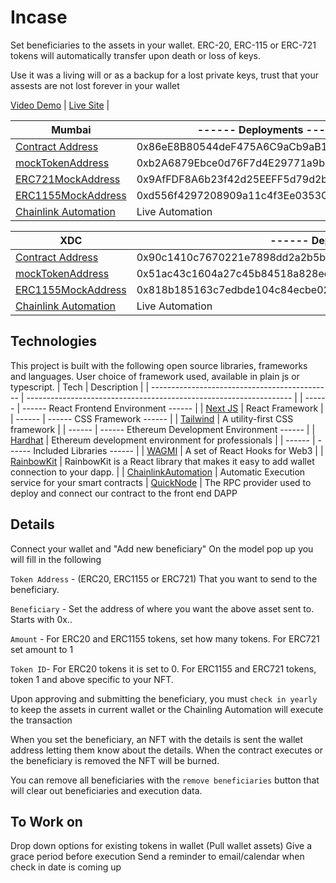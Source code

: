 # Incase

Set beneficiaries to the assets in your wallet.  ERC-20, ERC-115 or ERC-721 tokens will automatically transfer upon death or loss of keys.

Use it was a living will or as a backup for a lost private keys, trust that your assests are not lost forever in your wallet

 [Video Demo](https://www.youtube.com/watch?v=1hfuYu83-3g) | 
 [Live Site](https://expir3.vercel.app/) | 

 | Mumbai | ------ Deployments ------ |
 | --------------------------------------------- | ------------------------------------------------------------------ |
 | [Contract Address](https://mumbai.polygonscan.com/address/0x86eE8B80544deF475A6C9aCb9aB14630a9580AD5) | 0x86eE8B80544deF475A6C9aCb9aB14630a9580AD5 |
 | [mockTokenAddress](https://mumbai.polygonscan.com/address/0xb2A6879Ebce0d76F7d4E29771a9b4035f165d74d#writeContract) | 0xb2A6879Ebce0d76F7d4E29771a9b4035f165d74d |
 | [ERC721MockAddress](https://mumbai.polygonscan.com/address/0x9AfFDF8A6b23f42d25EEFF5d79d2b3DEf5092D0E#writeContract) | 0x9AfFDF8A6b23f42d25EEFF5d79d2b3DEf5092D0E |
 | [ERC1155MockAddress](https://mumbai.polygonscan.com/address/0xd556f4297208909a11c4f3Ee0353C06211B0d040#writeContract) | 0xd556f4297208909a11c4f3Ee0353C06211B0d040 |
 | [Chainlink Automation](https://automation.chain.link/mumbai/83612179419742895942894754336124772009671274433691093920740323009965453050319) | Live Automation |


  | XDC | ------ Deployments ------ |
 | --------------------------------------------- | ------------------------------------------------------------------ |
 | [Contract Address](https://explorer.apothem.network/txs/0x90c1410c7670221e7898dd2a2b5b18cde9ccdf819b35d110ad44938b4cc19e3d) | 0x90c1410c7670221e7898dd2a2b5b18cde9ccdf819b35d110ad44938b4cc19e3d |
 | [mockTokenAddress](https://explorer.apothem.network/txs/0x51ac43c1604a27c45b84518a828ec33d63aa3883dd0a71da1643e66014885947#overview) | 0x51ac43c1604a27c45b84518a828ec33d63aa3883dd0a71da1643e66014885947 |
 | [ERC1155MockAddress](https://explorer.apothem.network/txs/0x818b185163c7edbde104c84ecbe02191dcb90d1d123ac3cbd5afe853cae9cbc1#overview) | 0x818b185163c7edbde104c84ecbe02191dcb90d1d123ac3cbd5afe853cae9cbc1 |
 | [Chainlink Automation](https://automation.chain.link/mumbai/83612179419742895942894754336124772009671274433691093920740323009965453050319) | Live Automation |


## Technologies

This project is built with the following open source libraries, frameworks and languages. User choice of framework used, available in plain js or typescript.
| Tech | Description |
| --------------------------------------------- | ------------------------------------------------------------------ |
| ------ | ------ React Frontend Environment ------ |
| [Next JS](https://nextjs.org/) | React Framework |
| ------ | ------ CSS Framework ------ |
| [Tailwind](https://tailwindcss.com/) | A utility-first CSS framework |
| ------ | ------ Ethereum Development Environment ------ |
| [Hardhat](https://hardhat.org/) | Ethereum development environment for professionals |
| ------ | ------ Included Libraries ------ |
| [WAGMI](https://wagmi.sh/) | A set of React Hooks for Web3 |
| [RainbowKit](https://www.rainbowkit.com/docs/introduction) | RainbowKit is a React library that makes it easy to add wallet connection to your dapp. |
| [ChainlinkAutomation](https://automation.chain.link/) | Automatic Execution service for your smart contracts
| [QuickNode](https://www.quicknode.com/) | The RPC provider used to deploy and connect our contract to the front end DAPP


## Details

Connect your wallet and "Add new beneficiary"
On the model pop up you will fill in the following

`Token Address` - (ERC20, ERC1155 or ERC721) That you want to send to the beneficiary.

`Beneficiary` - Set the address of where you want the above asset sent to.  Starts with 0x..

`Amount` - For ERC20 and ERC1155 tokens, set how many tokens.  For ERC721 set amount to 1

`Token ID`- For ERC20 tokens it is set to 0.  For ERC1155 and ERC721 tokens, token 1 and above specific to your NFT. 


Upon approving and submitting the beneficiary, you must `check in yearly` to keep the assets in current wallet or the Chainling Automation will execute the transaction

When you set the beneficiary, an NFT with the details is sent the wallet address letting them know about the details.  When the contract executes or the beneficiary is removed the NFT will be burned.

You can remove all beneficiaries with the `remove beneficiaries` button that will clear out beneficiaries and execution data.


## To Work on

Drop down options for existing tokens in wallet (Pull wallet assets)
Give a grace period before execution
Send a reminder to email/calendar when check in date is coming up

